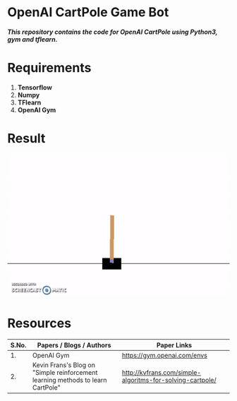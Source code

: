 # OpenAI CartPole Game Bot
***This repository contains the code for OpenAI CartPole using Python3, gym and tflearn.***

# Requirements
1. **Tensorflow**
2. **Numpy**
3. **TFlearn**
4. **OpenAI Gym**


# Result

![Output a1](TrainedGameBot.gif?raw=true "Output a1")


# Resources

| S.No.  |                       Papers / Blogs / Authors            |                        Paper Links                   |
| ------ | --------------------------------------------------------- | ---------------------------------------------------- |
|1.      |                            OpenAI Gym                     |                  https://gym.openai.com/envs         |
|2.      |    Kevin Frans's Blog on "Simple reinforcement learning methods to learn CartPole"   |http://kvfrans.com/simple-algoritms-for-solving-cartpole/ |


